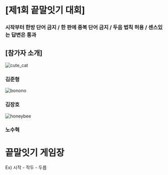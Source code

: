 # [제1회 끝말잇기 대회]
### 시작부터 한방 단어 금지 / 한 판에 중복 단어 금지 / 두음 법칙 허용 / 센스있는 답변은 통과

## [참가자 소개]

![cute_cat](https://img3.daumcdn.net/thumb/R658x0.q70/?fname=https://t1.daumcdn.net/news/202211/24/catlab/20221124080217131azjg.jpg)
### 김준형

![bonono](https://t1.daumcdn.net/cfile/tistory/997E5C3C5BA1E68137)
### 김장호

![honeybee](https://mblogthumb-phinf.pstatic.net/MjAxODA1MTdfMjEy/MDAxNTI2NTQ3NTYzMDI0.bbA7IVTT_T9sN7-TO-UCiJ9ZRJtlpdEwP-0sjvdqmkwg.rxZ3WIycXzknUNEHwwh4h6riykM6I6KT1IZItaDePrEg.PNG.heekyun93/04c66e50b1888117.png?type=w800)
### 노수혁



# 끝말잇기 게임장

Ex) 시작 - 작두 - 두릅
